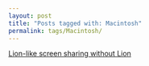 ```yaml
---
layout: post
title: "Posts tagged with: Macintosh"
permalink: tags/Macintosh/
---
```

[Lion-like screen sharing without Lion](/2011/09/lion-like-screen-sharing-without-lion)
